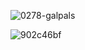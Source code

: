 ![0278-galpals](https://github.com/user-attachments/assets/847db77a-0b22-4a03-92e6-b183b5965dca)


![902c46bf](https://github.com/user-attachments/assets/e8069979-7909-4c97-a764-0d8e577ca736)
